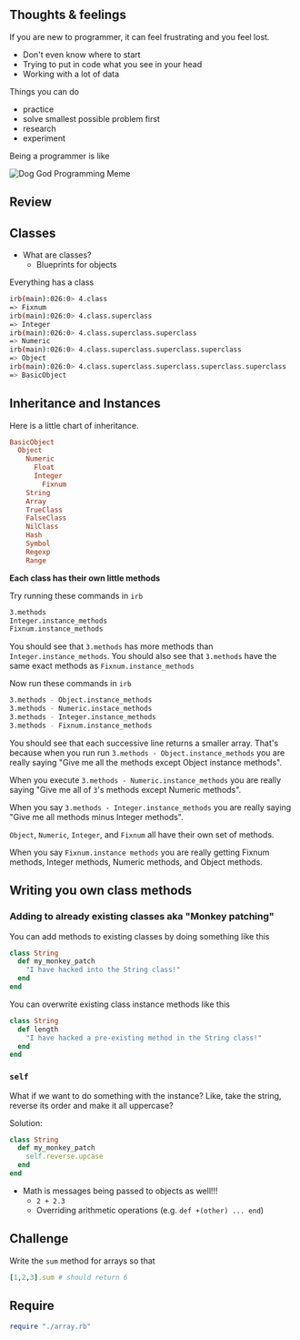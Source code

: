##  Thoughts & feelings

If you are new to programmer, it can feel frustrating and you feel lost.

- Don't even know where to start
- Trying to put in code what you see in your head
- Working with a lot of data

Things you can do

- practice
- solve smallest possible problem first
- research
- experiment

Being a programmer is like

![Dog God Programming Meme](https://s-media-cache-ak0.pinimg.com/736x/2a/cc/2d/2acc2de68677193442e9fd82492a9bc7.jpg)

## Review

## Classes

- What are classes?
  - Blueprints for objects

Everything has a class

```bash
irb(main):026:0> 4.class
=> Fixnum
irb(main):026:0> 4.class.superclass
=> Integer
irb(main):026:0> 4.class.superclass.superclass
=> Numeric
irb(main):026:0> 4.class.superclass.superclass.superclass
=> Object
irb(main):026:0> 4.class.superclass.superclass.superclass.superclass
=> BasicObject
```

## Inheritance and Instances

Here is a little chart of inheritance.

```ruby
BasicObject
  Object
    Numeric
      Float
      Integer
        Fixnum
    String
    Array
    TrueClass
    FalseClass
    NilClass
    Hash
    Symbol
    Regexp
    Range
```

**Each class has their own little methods**

Try running these commands in `irb`

```bash
3.methods
Integer.instance_methods
Fixnum.instance_methods
```

You should see that `3.methods` has more methods than `Integer.instance_methods`. You should also see that `3.methods` have the same exact methods as `Fixnum.instance_methods`

Now run these commands in `irb`

```bash
3.methods - Object.instance_methods
3.methods - Numeric.instace_methods
3.methods - Integer.instance_methods
3.methods - Fixnum.instance_methods
```

You should see that each successive line returns a smaller array. That's because when you run run `3.methods - Object.instance_methods` you are really saying "Give me all the methods except Object instance methods".

When you execute `3.methods - Numeric.instance_methods` you are really saying "Give me all of `3`'s methods except Numeric methods".

When you say `3.methods - Integer.instance_methods` you are really saying "Give me all methods minus Integer methods".

`Object`, `Numeric`, `Integer`, and `Fixnum` all have their own set of methods.

When you say `Fixnum.instance methods` you are really getting Fixnum methods, Integer methods, Numeric methods, and Object methods.

## Writing you own class methods

### Adding to already existing classes aka "Monkey patching"

You can add methods to existing classes by doing something like this

```ruby
class String
  def my_monkey_patch
    "I have hacked into the String class!"
  end
end
```

You can overwrite existing class instance methods like this

```ruby
class String
  def length
    "I have hacked a pre-existing method in the String class!"
  end
end
```

### `self`

What if we want to do something with the instance? Like, take the string, reverse its order and make it all uppercase?

Solution:

```ruby
class String
  def my_monkey_patch
    self.reverse.upcase
  end
end
```

- Math is messages being passed to objects as well!!!
  - `2 + 2.3`
  - Overriding arithmetic operations (e.g. `def +(other) ... end`)

## Challenge

Write the `sum` method for arrays so that

```ruby
[1,2,3].sum # should return 6
```

## Require

```ruby
require "./array.rb"
```
